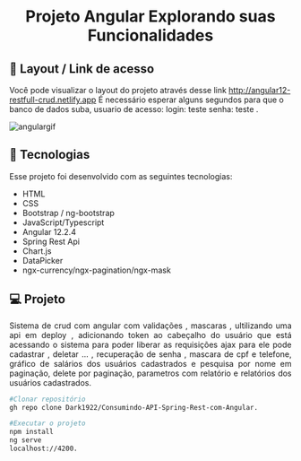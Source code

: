 <h1 align="center"> Projeto Angular Explorando suas Funcionalidades </h1>

## 🔖 Layout / Link de acesso 

Você pode visualizar o layout do projeto através desse link http://angular12-restfull-crud.netlify.app É necessário esperar alguns segundos para que o banco de dados suba,
usuario de acesso: login: teste senha: teste .

![angulargif](https://user-images.githubusercontent.com/48605830/135895887-78c6fd15-6324-439f-a91d-9f9ed9596ed2.gif)



## 🚀 Tecnologias

Esse projeto foi desenvolvido com as seguintes tecnologias:

- HTML
- CSS
- Bootstrap / ng-bootstrap
- JavaScript/Typescript
- Angular 12.2.4
- Spring Rest Api
- Chart.js
- DataPicker
- ngx-currency/ngx-pagination/ngx-mask

## 💻 Projeto
<p align="justify">Sistema de crud com angular com validações , mascaras , ultilizando uma api em deploy , adicionando token ao cabeçalho do usuário que está acessando o sistema para poder liberar as requisições ajax para ele pode cadastrar , deletar ... , recuperação de senha , mascara de cpf e telefone, gráfico de salários dos usuários cadastrados e pesquisa por nome em paginação, delete por paginação, parametros com relatório e relatórios dos usuários cadastrados.</p>

```bash
#Clonar repositório
gh repo clone Dark1922/Consumindo-API-Spring-Rest-com-Angular.

#Executar o projeto
npm install
ng serve 
localhost://4200.
```
